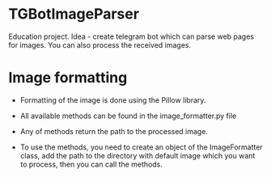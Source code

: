 # TGBotImageParser
Education project. Idea - create telegram bot which can parse web pages for images. You can also process the received images.

# Image formatting
- Formatting of the image is done using the Pillow library.

- All available methods can be found in the image_formatter.py file

- Any of methods return the path to the processed image.
- To use the methods, you need to create an object of the ImageFormatter class, add the path to the directory with default image which you want to process, then you can call the methods.